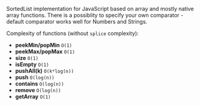 SortedList implementation for JavaScript based on array and mostly native array functions.
There is a possiblity to specify your own comparator - default comparator works well for Numbers and Strings.

Complexity of functions (without `splice` complexity):

* **peekMin/popMin** `O(1)`
* **peekMax/popMax** `O(1)`
* **size**           `O(1)`
* **isEmpty**        `O(1)`
* **pushAll(k)**     `O(k*log(n))`
* **push**           `O(log(n))`
* **contains**       `O(log(n))`
* **remove**         `O(log(n))`
* **getArray**       `O(1)`
